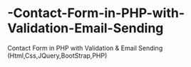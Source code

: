 # -Contact-Form-in-PHP-with-Validation-Email-Sending
 Contact Form in PHP with Validation &amp; Email Sending (Html,Css,JQuery,BootStrap,PHP)
